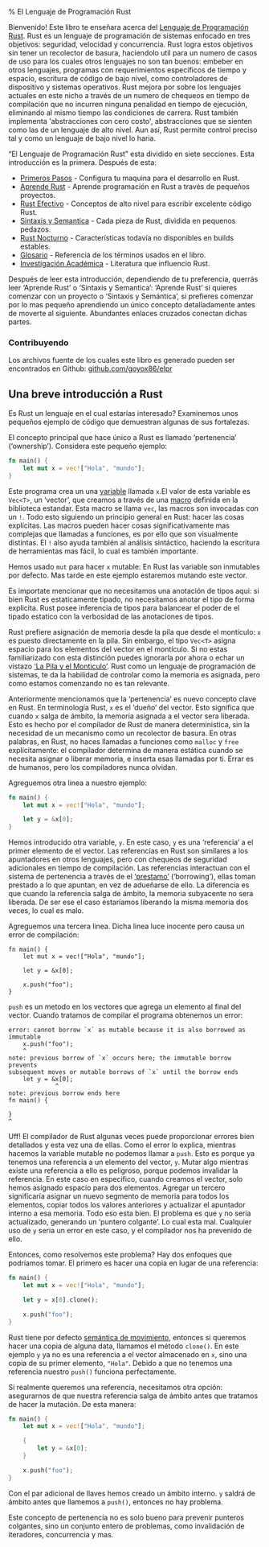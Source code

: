 % El Lenguaje de Programación Rust

Bienvenido! Este libro te enseñara acerca del [Lenguaje de Programación Rust][rust].
Rust es un lenguaje de programación de sistemas enfocado en tres objetivos: seguridad, velocidad y concurrencia. Rust logra estos objetivos sin tener un recolector de basura, haciendolo util para un numero de casos de uso para los cuales otros lenguajes no son tan buenos: embeber en otros lenguajes, programas con requerimientos específicos de tiempo y espacio, escritura de código de bajo nivel, como controladores de dispositivo y sistemas operativos. Rust mejora por sobre los lenguajes actuales en este nicho a través de un numero de chequeos en tiempo de compilación que no incurren ninguna penalidad en tiempo de ejecución, eliminando al mismo tiempo las condiciones de carrera. Rust también implementa 'abstracciones con cero costo', abstracciones que se sienten como las de un lenguaje de alto nivel. Aun así, Rust permite control preciso tal y como un lenguaje de bajo nivel lo haria.

[rust]: http://rust-lang.org

“El Lenguaje de Programación Rust” esta dividido en siete secciones. Esta introducción es la primera. Después de esta:

* [Primeros Pasos][gs] - Configura tu maquina para el desarrollo en Rust.
* [Aprende Rust][lr] - Aprende programación en Rust a través de pequeños proyectos.
* [Rust Efectivo][er] - Conceptos de alto nivel para escribir excelente código Rust.
* [Sintaxis y Semantica][ss] - Cada pieza de Rust, dividida en pequenos pedazos.
* [Rust Nocturno][nr] - Características todavía no disponibles en builds estables.
* [Glosario][gl] - Referencia de los términos usados en el libro.
* [Investigación Académica][ar] - Literatura que influencio Rust.

[gs]: getting-started.md
[lr]: learn-rust.html
[er]: effective-rust.html
[ss]: syntax-and-semantics.html
[nr]: nightly-rust.html
[gl]: glossary.html
[ar]: academic-research.html

Después de leer esta introducción, dependiendo de tu preferencia, querrás leer ‘Aprende Rust’ o ‘Sintaxis y Semantica’: ‘Aprende Rust’ si quieres comenzar con un proyecto o ‘Sintaxis y Semántica’, si prefieres comenzar por lo mas pequeño aprendiendo un único concepto detalladamente antes de moverte al siguiente. Abundantes enlaces cruzados conectan dichas partes.

### Contribuyendo

Los archivos fuente de los cuales este libro es generado pueden ser encontrados en Github:
[github.com/goyox86/elpr](https://github.com/goyox86/elpr-sources)

## Una breve introducción a Rust

Es Rust un lenguaje en el cual estarías interesado? Examinemos unos pequeños ejemplo de código que demuestran algunas de sus fortalezas.

El concepto principal que hace único a Rust es llamado ‘pertenencia’ (‘ownership’). Considera este pequeño ejemplo:

```rust
fn main() {
    let mut x = vec!["Hola", "mundo"];
}
```

Este programa crea un una [variable][var] llamada `x`.El valor de esta variable es `Vec<T>`, un ‘vector’, que creamos a través de una [macro][macro] definida en la biblioteca estandar. Esta macro se llama `vec`, las macros son invocadas con un `!`. Todo esto siguiendo un principio general en Rust: hacer las cosas explícitas. Las macros pueden hacer cosas significativamente mas complejas que llamadas a funciones, es por ello que son visualmente distintas. El `!` also ayuda también al análisis sintáctico, haciendo la escritura de herramientas mas fácil, lo cual es también importante.

Hemos usado `mut` para hacer `x` mutable: En Rust las variable son inmutables por defecto. Mas tarde en este ejemplo estaremos mutando este vector.

Es importate mencionar que no necesitamos una anotación de tipos aqui: si bien Rust es estaticamente tipado, no necesitamos anotar el tipo de forma explicita. Rust posee inferencia de tipos para balancear el poder de el tipado estatico con la verbosidad de las anotaciones de tipos.

Rust prefiere asignación de memoria desde la pila que desde el montículo: `x` es puesto directamente en la pila. Sin embargo, el tipo `Vec<T>` asigna espacio para los elementos del vector en el montículo. Si no estas familiarizado con esta distinción puedes ignorarla por ahora o echar un vistazo [‘La Pila y el Monticulo’][heap]. Rust como un lenguaje de programación de sistemas, te da la habilidad de controlar como la memoria es asignada, pero como estamos comenzando no es tan relevante.

[var]: variable-bindings.html
[macro]: macros.html
[heap]: the-stack-and-the-heap.html

Anteriormente mencionamos que la ‘pertenencia’ es nuevo concepto clave en Rust. En terminología Rust, `x` es el ‘dueño’ del vector. Esto significa que cuando `x` salga de ámbito, la memoria asignada a el vector sera liberada. Esto es hecho por el compilador de Rust de manera deterministica, sin la necesidad de un mecanismo como un recolector de basura. En otras palabras, en Rust, no haces llamadas a funciones como `malloc` y `free` explícitamente: el compilador determina de manera estática cuando se necesita asignar o liberar memoria, e inserta esas llamadas por ti. Errar es de humanos, pero los compiladores nunca olvidan.

Agreguemos otra linea a nuestro ejemplo:

```rust
fn main() {
    let mut x = vec!["Hola", "mundo"];

    let y = &x[0];
}
```

Hemos introducido otra variable, `y`. En este caso, `y` es una ‘referencia’ a el primer elemento de el vector. Las referencias en Rust son similares a los apuntadores en otros lenguajes, pero con chequeos de seguridad adicionales en tiempo de compilación. Las referencias interactuan con el sistema de pertenencia a través de el [‘prestamo’][borrowing] (‘borrowing’), ellas toman prestado a lo que apuntan, en vez de adueñarse de ello. La diferencia es que cuando la referencia salga de ámbito, la memoria subyacente no sera liberada. De ser ese el caso estaríamos liberando la misma memoria dos veces, lo cual es malo.

[borrowing]: references-and-borrowing.html

Agreguemos una tercera linea. Dicha linea luce inocente pero causa un error de compilación:

```rust,ignore
fn main() {
    let mut x = vec!["Hola", "mundo"];

    let y = &x[0];

    x.push("foo");
}
```

`push` es un metodo en los vectores que agrega un elemento al final del vector. Cuando tratamos de compilar el programa obtenemos un error:

```text
error: cannot borrow `x` as mutable because it is also borrowed as immutable
    x.push("foo");
    ^
note: previous borrow of `x` occurs here; the immutable borrow prevents
subsequent moves or mutable borrows of `x` until the borrow ends
    let y = &x[0];
             ^
note: previous borrow ends here
fn main() {

}
^
```

Uff! El compilador de Rust algunas veces puede proporcionar errores bien detallados y esta vez una de ellas. Como el error lo explica, mientras hacemos la variable mutable no podemos llamar a `push`. Esto es porque ya tenemos una referencia a un elemento del vector, `y`. Mutar algo mientras existe una referencia a ello es peligroso, porque podemos invalidar la referencia. En este caso en especifico, cuando creamos el vector, solo hemos asignado espacio para dos elementos. Agregar un tercero significaría asignar un nuevo segmento de memoria para todos los elementos, copiar todos los valores anteriores y actualizar el apuntador interno a esa memoria. Todo eso esta bien. El problema es que `y` no seria actualizado, generando un ‘puntero colgante’. Lo cual esta mal. Cualquier uso de `y` seria un error en este caso, y el compilador nos ha prevenido de ello.

Entonces, como resolvemos este problema? Hay dos enfoques que podríamos tomar. El primero es hacer una copia en lugar de una referencia:

```rust
fn main() {
    let mut x = vec!["Hola", "mundo"];

    let y = x[0].clone();

    x.push("foo");
}
```

Rust tiene por defecto [semántica de movimiento][move], entonces si queremos hacer una copia de alguna data, llamamos el método `clone()`. En este ejemplo `y` ya no es una referencia a el vector almacenado en `x`, sino una copia de su primer elemento, `"Hola"`. Debido a que no tenemos una referencia nuestro `push()` funciona perfectamente.

[move]: ownership.html#move-semantics

Si realmente queremos una referencia, necesitamos otra opción: asegurarnos de que nuestra referencia salga de ámbito antes que tratamos de hacer la mutación. De esta manera:

```rust
fn main() {
    let mut x = vec!["Hola", "mundo"];

    {
        let y = &x[0];
    }

    x.push("foo");
}
```

Con el par adicional de llaves hemos creado un ámbito interno. `y` saldrá de ámbito antes que llamemos a `push()`, entonces no hay problema.

Este concepto de pertenencia no es solo bueno para prevenir punteros colgantes, sino un conjunto entero de problemas, como invalidación de iteradores, concurrencia y mas.
